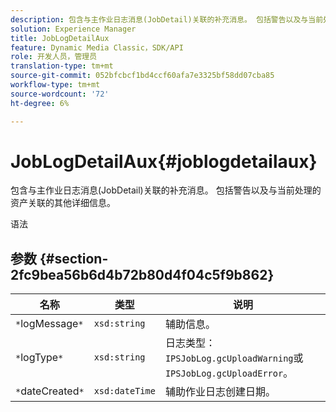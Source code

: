 ```yaml
---
description: 包含与主作业日志消息(JobDetail)关联的补充消息。 包括警告以及与当前处理的资产关联的其他详细信息。
solution: Experience Manager
title: JobLogDetailAux
feature: Dynamic Media Classic，SDK/API
role: 开发人员，管理员
translation-type: tm+mt
source-git-commit: 052bfcbcf1bd4ccf60afa7e3325bf58dd07cba85
workflow-type: tm+mt
source-wordcount: '72'
ht-degree: 6%

---
```



# JobLogDetailAux{#joblogdetailaux}

包含与主作业日志消息(JobDetail)关联的补充消息。 包括警告以及与当前处理的资产关联的其他详细信息。

语法

## 参数 {#section-2fc9bea56b6d4b72b80d4f04c5f9b862}

| 名称 | 类型 | 说明 |
|---|---|---|
| `*`logMessage`*` | `xsd:string` | 辅助信息。 |
| `*`logType`*` | `xsd:string` | 日志类型：`IPSJobLog.gcUploadWarning`或`IPSJobLog.gcUploadError`。 |
| `*`dateCreated`*` | `xsd:dateTime` | 辅助作业日志创建日期。 |

